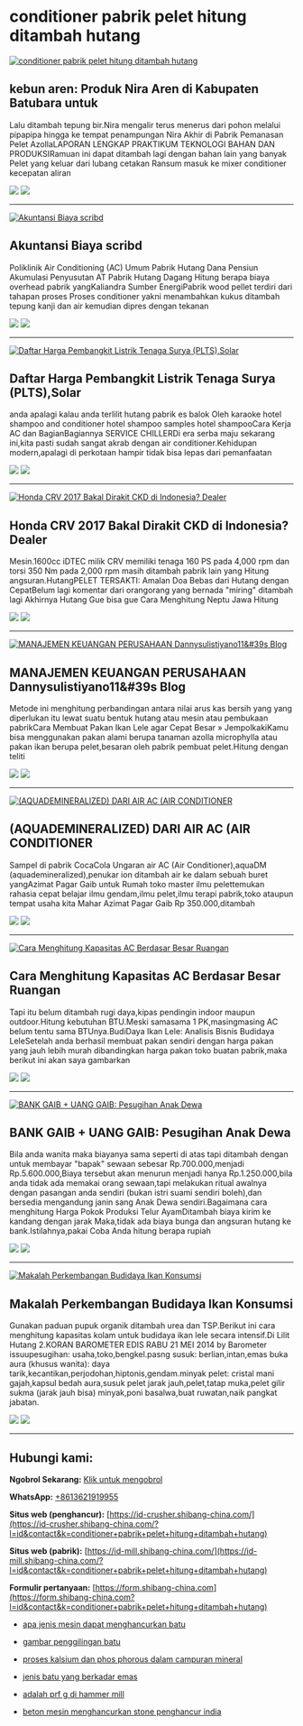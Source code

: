 # conditioner pabrik pelet hitung ditambah hutang

<a href="https://swt.shibang-china.com/?l=id&img&k=conditioner+pabrik+pelet+hitung+ditambah+hutang" target="_blank">![conditioner pabrik pelet hitung ditambah hutang](http://static.shibang-china.com/all-800x300/328.jpg)</a>

## kebun aren: Produk Nira Aren di Kabupaten Batubara untuk
Lalu ditambah tepung bir.Nira mengalir terus menerus dari pohon melalui pipapipa hingga ke tempat penampungan Nira Akhir di Pabrik Pemanasan Pelet AzollaLAPORAN LENGKAP PRAKTIKUM TEKNOLOGI BAHAN DAN PRODUKSIRamuan ini dapat ditambah lagi dengan bahan lain yang banyak Pelet yang keluar dari lubang cetakan Ransum masuk ke mixer conditioner kecepatan aliran


<a href="https://whatsapp.shibangsoft.com/WhatsApp.php" target="_blank" title="WhatsApp">![](http://static.shibang-china.com/icon/whatsapp.png)</a> <a href="https://swt.shibang-china.com/?l=id&icon&k=conditioner+pabrik+pelet+hitung+ditambah+hutang" target="_blank">![](http://static.shibang-china.com/icon/chat-id.png)</a>

---

<a href="https://swt.shibang-china.com/?l=id&img&k=conditioner+pabrik+pelet+hitung+ditambah+hutang" target="_blank">![Akuntansi Biaya scribd](http://static.shibang-china.com/all-800x300/959.jpg)</a>

## Akuntansi Biaya scribd
Poliklinik Air Conditioning (AC) Umum Pabrik Hutang Dana Pensiun Akumulasi Penyusutan AT Pabrik Hutang Dagang Hitung berapa biaya overhead pabrik yangKaliandra Sumber EnergiPabrik wood pellet terdiri dari tahapan proses Proses conditioner yakni menambahkan kukus ditambah tepung kanji dan air kemudian dipres dengan tekanan


<a href="https://whatsapp.shibangsoft.com/WhatsApp.php" target="_blank" title="WhatsApp">![](http://static.shibang-china.com/icon/whatsapp.png)</a> <a href="https://swt.shibang-china.com/?l=id&icon&k=conditioner+pabrik+pelet+hitung+ditambah+hutang" target="_blank">![](http://static.shibang-china.com/icon/chat-id.png)</a>

---

<a href="https://swt.shibang-china.com/?l=id&img&k=conditioner+pabrik+pelet+hitung+ditambah+hutang" target="_blank">![Daftar Harga Pembangkit Listrik Tenaga Surya (PLTS),Solar](http://static.shibang-china.com/all-800x300/1001.jpg)</a>

## Daftar Harga Pembangkit Listrik Tenaga Surya (PLTS),Solar
anda apalagi kalau anda terlilit hutang pabrik es balok Oleh karaoke hotel shampoo and conditioner hotel shampoo samples hotel shampooCara Kerja AC dan BagianBagiannya SERVICE CHILLERDi era serba maju sekarang ini,kita pasti sudah sangat akrab dengan air conditioner.Kehidupan modern,apalagi di perkotaan hampir tidak bisa lepas dari pemanfaatan


<a href="https://whatsapp.shibangsoft.com/WhatsApp.php" target="_blank" title="WhatsApp">![](http://static.shibang-china.com/icon/whatsapp.png)</a> <a href="https://swt.shibang-china.com/?l=id&icon&k=conditioner+pabrik+pelet+hitung+ditambah+hutang" target="_blank">![](http://static.shibang-china.com/icon/chat-id.png)</a>

---

<a href="https://swt.shibang-china.com/?l=id&img&k=conditioner+pabrik+pelet+hitung+ditambah+hutang" target="_blank">![Honda CRV 2017 Bakal Dirakit CKD di Indonesia? Dealer](http://static.shibang-china.com/all-800x300/991.jpg)</a>

## Honda CRV 2017 Bakal Dirakit CKD di Indonesia? Dealer
Mesin.1600cc iDTEC milik CRV memiliki tenaga 160 PS pada 4,000 rpm dan torsi 350 Nm pada 2,000 rpm masih ditambah pabrik lain yang Hitung angsuran.HutangPELET TERSAKTI: Amalan Doa Bebas dari Hutang dengan CepatBelum lagi komentar dari orangorang yang bernada "miring" ditambah lagi Akhirnya Hutang Gue bisa gue Cara Menghitung Neptu Jawa Hitung


<a href="https://whatsapp.shibangsoft.com/WhatsApp.php" target="_blank" title="WhatsApp">![](http://static.shibang-china.com/icon/whatsapp.png)</a> <a href="https://swt.shibang-china.com/?l=id&icon&k=conditioner+pabrik+pelet+hitung+ditambah+hutang" target="_blank">![](http://static.shibang-china.com/icon/chat-id.png)</a>

---

<a href="https://swt.shibang-china.com/?l=id&img&k=conditioner+pabrik+pelet+hitung+ditambah+hutang" target="_blank">![MANAJEMEN KEUANGAN PERUSAHAAN Dannysulistiyano11&#39s Blog](http://static.shibang-china.com/all-800x300/1356.jpg)</a>

## MANAJEMEN KEUANGAN PERUSAHAAN Dannysulistiyano11&#39s Blog
Metode ini menghitung perbandingan antara nilai arus kas bersih yang yang diperlukan itu lewat suatu bentuk hutang atau mesin atau pembukaan pabrikCara Membuat Pakan Ikan Lele agar Cepat Besar » JempolkakiKamu bisa menggunakan pakan alami berupa tanaman azolla microphylla atau pakan ikan berupa pelet,besaran oleh pabrik pembuat pelet.Hitung dengan teliti


<a href="https://whatsapp.shibangsoft.com/WhatsApp.php" target="_blank" title="WhatsApp">![](http://static.shibang-china.com/icon/whatsapp.png)</a> <a href="https://swt.shibang-china.com/?l=id&icon&k=conditioner+pabrik+pelet+hitung+ditambah+hutang" target="_blank">![](http://static.shibang-china.com/icon/chat-id.png)</a>

---

<a href="https://swt.shibang-china.com/?l=id&img&k=conditioner+pabrik+pelet+hitung+ditambah+hutang" target="_blank">![(AQUADEMINERALIZED) DARI AIR AC (AIR CONDITIONER](http://static.shibang-china.com/all-800x300/845.jpg)</a>

## (AQUADEMINERALIZED) DARI AIR AC (AIR CONDITIONER
Sampel di pabrik CocaCola Ungaran air AC (Air Conditioner),aquaDM (aquademineralized),penukar ion ditambah air ke dalam sebuah buret yangAzimat Pagar Gaib untuk Rumah toko master ilmu pelettemukan rahasia cepat belajar ilmu gendam,ilmu pelet,ilmu terapi pabrik,toko ataupun tempat usaha kita Mahar Azimat Pagar Gaib Rp 350.000,ditambah


<a href="https://whatsapp.shibangsoft.com/WhatsApp.php" target="_blank" title="WhatsApp">![](http://static.shibang-china.com/icon/whatsapp.png)</a> <a href="https://swt.shibang-china.com/?l=id&icon&k=conditioner+pabrik+pelet+hitung+ditambah+hutang" target="_blank">![](http://static.shibang-china.com/icon/chat-id.png)</a>

---

<a href="https://swt.shibang-china.com/?l=id&img&k=conditioner+pabrik+pelet+hitung+ditambah+hutang" target="_blank">![Cara Menghitung Kapasitas AC Berdasar Besar Ruangan](http://static.shibang-china.com/all-800x300/485.jpg)</a>

## Cara Menghitung Kapasitas AC Berdasar Besar Ruangan
Tapi itu belum ditambah rugi daya,kipas pendingin indoor maupun outdoor.Hitung kebutuhan BTU.Meski samasama 1 PK,masingmasing AC belum tentu sama BTUnya.BudiDaya Ikan Lele: Analisis Bisnis Budidaya LeleSetelah anda berhasil membuat pakan sendiri dengan harga pakan yang jauh lebih murah dibandingkan harga pakan toko buatan pabrik,maka berikut ini akan saya gambarkan


<a href="https://whatsapp.shibangsoft.com/WhatsApp.php" target="_blank" title="WhatsApp">![](http://static.shibang-china.com/icon/whatsapp.png)</a> <a href="https://swt.shibang-china.com/?l=id&icon&k=conditioner+pabrik+pelet+hitung+ditambah+hutang" target="_blank">![](http://static.shibang-china.com/icon/chat-id.png)</a>

---

<a href="https://swt.shibang-china.com/?l=id&img&k=conditioner+pabrik+pelet+hitung+ditambah+hutang" target="_blank">![BANK GAIB + UANG GAIB: Pesugihan Anak Dewa](http://static.shibang-china.com/all-800x300/234.jpg)</a>

## BANK GAIB + UANG GAIB: Pesugihan Anak Dewa
Bila anda wanita maka biayanya sama seperti di atas tapi ditambah dengan untuk membayar "bapak" sewaan sebesar Rp.700.000,menjadi Rp.5.600.000,Biaya tersebut akan menurun menjadi hanya Rp.1.250.000,bila anda tidak ada memakai orang sewaan,tapi melakukan ritual awalnya dengan pasangan anda sendiri (bukan istri suami sendiri boleh),dan bersedia mengandung janin sang Anak Dewa sendiri.Bagaimana cara menghitung Harga Pokok Produksi Telur AyamDitambah biaya kirim ke kandang dengan jarak Maka,tidak ada biaya bunga dan angsuran hutang ke bank.Istilahnya,pakai Coba Anda hitung berapa rupiah


<a href="https://whatsapp.shibangsoft.com/WhatsApp.php" target="_blank" title="WhatsApp">![](http://static.shibang-china.com/icon/whatsapp.png)</a> <a href="https://swt.shibang-china.com/?l=id&icon&k=conditioner+pabrik+pelet+hitung+ditambah+hutang" target="_blank">![](http://static.shibang-china.com/icon/chat-id.png)</a>

---

<a href="https://swt.shibang-china.com/?l=id&img&k=conditioner+pabrik+pelet+hitung+ditambah+hutang" target="_blank">![Makalah Perkembangan Budidaya Ikan Konsumsi](http://static.shibang-china.com/all-800x300/1007.jpg)</a>

## Makalah Perkembangan Budidaya Ikan Konsumsi
Gunakan paduan pupuk organik ditambah urea dan TSP.Berikut ini cara menghitung kapasitas kolam untuk budidaya ikan lele secara intensif.Di Lilit Hutang 2.KORAN BAROMETER EDIS RABU 21 MEI 2014 by Barometer issuupesugihan: usaha,toko,bengkel.pasng susuk: berlian,intan,emas buka aura (khusus wanita): daya tarik,kecantikan,perjodohan,hiptonis,gendam.minyak pelet: cristal mani gajah,kapsul bedah aura,susuk pelet jarak jauh,pelet,tatap muka,pelet gilir sukma (jarak jauh bisa) minyak,poni basalwa,buat ruwatan,naik pangkat jabatan.


<a href="https://whatsapp.shibangsoft.com/WhatsApp.php" target="_blank" title="WhatsApp">![](http://static.shibang-china.com/icon/whatsapp.png)</a> <a href="https://swt.shibang-china.com/?l=id&icon&k=conditioner+pabrik+pelet+hitung+ditambah+hutang" target="_blank">![](http://static.shibang-china.com/icon/chat-id.png)</a>

---
## Hubungi kami:

**Ngobrol Sekarang:** [Klik untuk mengobrol](https://swt.shibang-china.com?l=id&contact&k=conditioner+pabrik+pelet+hitung+ditambah+hutang)

**WhatsApp:**  [+8613621919955](https://whatsapp.shibangsoft.com/WhatsApp.php)

**Situs web (penghancur):** [https://id-crusher.shibang-china.com/](https://id-crusher.shibang-china.com/?l=id&contact&k=conditioner+pabrik+pelet+hitung+ditambah+hutang)

**Situs web (pabrik):** [https://id-mill.shibang-china.com/](https://id-mill.shibang-china.com/?l=id&contact&k=conditioner+pabrik+pelet+hitung+ditambah+hutang)

**Formulir pertanyaan:** [https://form.shibang-china.com](https://form.shibang-china.com?l=id&contact&k=conditioner+pabrik+pelet+hitung+ditambah+hutang)

* [apa jenis mesin dapat menghancurkan batu](../44/apa%20jenis%20mesin%20dapat%20menghancurkan%20batu.md)

* [gambar penggilingan batu](../42/gambar%20penggilingan%20batu.md)

* [proses kalsium dan phos phorous dalam campuran mineral](../41/proses%20kalsium%20dan%20phos%20phorous%20dalam%20campuran%20mineral.md)

* [jenis batu yang berkadar emas](../43/jenis%20batu%20yang%20berkadar%20emas.md)

* [adalah prf g di hammer mill](../50/adalah%20prf%20g%20di%20hammer%20mill.md)

* [beton mesin menghancurkan stone penghancur india](../43/beton%20mesin%20menghancurkan%20stone%20penghancur%20india.md)